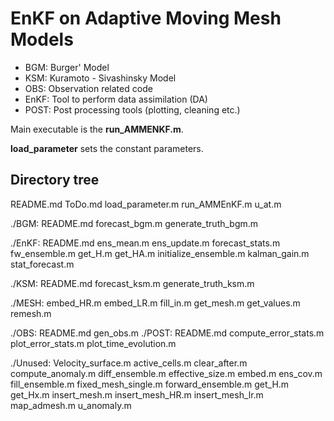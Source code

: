 # EnKF on Adaptive Moving Mesh Models

- BGM: Burger' Model
- KSM: Kuramoto - Sivashinsky Model
- OBS: Observation related code
- EnKF: Tool to perform data assimilation (DA)
- POST: Post processing tools (plotting, cleaning etc.)

Main executable is the **run_AMMENKF.m**.

**load_parameter** sets the constant parameters.

## Directory tree
README.md ToDo.md load_parameter.m run_AMMEnKF.m u_at.m

./BGM:
README.md forecast_bgm.m generate_truth_bgm.m

./EnKF:
README.md ens_mean.m ens_update.m forecast_stats.m fw_ensemble.m get_H.m
get_HA.m initialize_ensemble.m kalman_gain.m stat_forecast.m

./KSM:
README.md forecast_ksm.m generate_truth_ksm.m

./MESH:
embed_HR.m embed_LR.m fill_in.m get_mesh.m get_values.m remesh.m

./OBS:
README.md gen_obs.m 
./POST:
README.md compute_error_stats.m plot_error_stats.m plot_time_evolution.m

./Unused:
Velocity_surface.m
active_cells.m
clear_after.m
compute_anomaly.m
diff_ensemble.m
effective_size.m
embed.m
ens_cov.m
fill_ensemble.m
fixed_mesh_single.m
forward_ensemble.m
get_H.m
get_Hx.m
insert_mesh.m
insert_mesh_HR.m
insert_mesh_lr.m
map_admesh.m
u_anomaly.m

